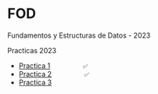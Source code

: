# FOD
Fundamentos y Estructuras de Datos - 2023

Practicas 2023
<br>
  - [Practica 1](/MD's/FODPractica1.md)  ‎ ‎ ‎ ‎ ‎ ‎ ‎ ‎ ‎ ‎ ‎ ‎ ‎ ‎ ‎ ‎   `✅`
  - [Practica 2](/MD's/FODPractica2.md)  ‎ ‎ ‎ ‎ ‎ ‎ ‎ ‎ ‎ ‎ ‎ ‎ ‎ ‎ ‎ ‎   `✅`
  - [Practica 3](/MD's/FODPractica3.md)
